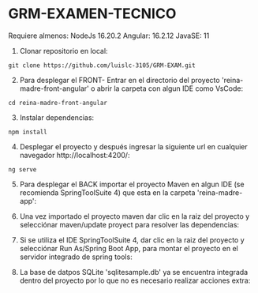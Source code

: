 # GRM-EXAMEN-TECNICO

Requiere almenos:
  NodeJs 16.20.2
  Angular: 16.2.12
  JavaSE: 11
  
1. Clonar repositorio en local:

```console
git clone https://github.com/luislc-3105/GRM-EXAM.git
```

2. Para desplegar el FRONT- Entrar en el directorio del proyecto 'reina-madre-front-angular' o abrir la carpeta con algun IDE como VsCode:

```console
cd reina-madre-front-angular
```

3. Instalar dependencias:

```console
npm install
```

4. Desplegar el proyecto y después ingresar la siguiente url en cualquier navegador http://localhost:4200/:

```console
ng serve
```

5. Para desplegar el BACK importar el proyecto Maven en algun IDE (se recomienda SpringToolSuite 4) que esta en la carpeta 'reina-madre-app':

6. Una vez importado el proyecto maven dar clic en la raiz del proyecto y selecciónar maven/update proyect para resolver las dependencias:

7. Si se utiliza el IDE SpringToolSuite 4, dar clic en la raiz del proyecto y selecciónar Run As/Spring Boot App, para montar el proyecto en el servidor integrado de spring tools:

8. La base de datpos SQLite 'sqlitesample.db' ya se encuentra integrada dentro del proyecto por lo que no es necesario realizar acciones extra:
